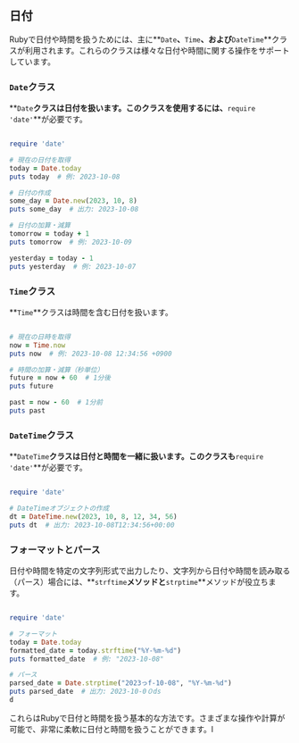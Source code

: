 ## 日付

Rubyで日付や時間を扱うためには、主に**`Date`**、**`Time`**、および**`DateTime`**クラスが利用されます。これらのクラスは様々な日付や時間に関する操作をサポートしています。

### **`Date`クラス**

**`Date`**クラスは日付を扱います。このクラスを使用するには、**`require 'date'`**が必要です。

```ruby

require 'date'

# 現在の日付を取得
today = Date.today
puts today  # 例: 2023-10-08

# 日付の作成
some_day = Date.new(2023, 10, 8)
puts some_day  # 出力: 2023-10-08

# 日付の加算・減算
tomorrow = today + 1
puts tomorrow  # 例: 2023-10-09

yesterday = today - 1
puts yesterday  # 例: 2023-10-07

```

### **`Time`クラス**

**`Time`**クラスは時間を含む日付を扱います。

```ruby

# 現在の日時を取得
now = Time.now
puts now  # 例: 2023-10-08 12:34:56 +0900

# 時間の加算・減算（秒単位）
future = now + 60  # 1分後
puts future

past = now - 60  # 1分前
puts past

```

### **`DateTime`クラス**

**`DateTime`**クラスは日付と時間を一緒に扱います。このクラスも**`require 'date'`**が必要です。

```ruby

require 'date'

# DateTimeオブジェクトの作成
dt = DateTime.new(2023, 10, 8, 12, 34, 56)
puts dt  # 出力: 2023-10-08T12:34:56+00:00

```

### **フォーマットとパース**

日付や時間を特定の文字列形式で出力したり、文字列から日付や時間を読み取る（パース）場合には、**`strftime`**メソッドと**`strptime`**メソッドが役立ちます。

```ruby

require 'date'

# フォーマット
today = Date.today
formatted_date = today.strftime("%Y-%m-%d")
puts formatted_date  # 例: "2023-10-08"

# パース
parsed_date = Date.strptime("2023っf-10-08", "%Y-%m-%d")
puts parsed_date  # 出力: 2023-10-0０ds
d
```

これらはRubyで日付と時間を扱う基本的な方法です。さまざまな操作や計算が可能で、非常に柔軟に日付と時間を扱うことができます。l